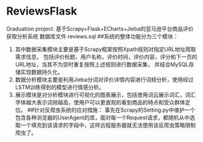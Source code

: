 # ReviewsFlask
Graduation project.
基于Scrapy+Flask+ECharts+Jieba的亚马逊平台商品评价获取分析系统
数据库文件 reviews.sql
##系统的整体功能分为三个模块：
1. 其中数据采集模块主要是基于Scrapy框架按照Xpath规则对指定URL地址爬取需求信息，
包括评价标题，用户名称，评价时间，评价内容，评分和下一页的URL地址，当其不为空时重复按照上述规则进行数据采集，
并结合MySQL存储实现数据持久化。
2. 数据分析模块主要是利用Jieba分词对评价详情内容进行词频分析，使用经过LSTM训练得到的模型进行情感分析。
3. 展示模块是对分析模块进行可视化的图表展示，包括使用词云展示词汇，词汇字体越大表示词频越高，使用户可以更直观的看到商品的特点和受众群体定位。
##针对反爬虫系统的应对措施：
事先在Scrapy的Setting.py中维护一个包含各种浏览器的UserAgent的库，面对每一个Request请求，都随机从中选取一个填充到该请求的字段中，这样远程服务器就无法使用该反爬虫策略限制爬虫了。